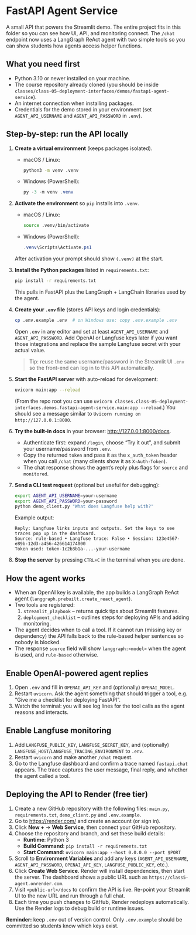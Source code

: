 # FastAPI Agent Service

A small API that powers the Streamlit demo. The entire project fits in this folder so you can see how UI, API, and monitoring connect. The `/chat` endpoint now uses a LangGraph ReAct agent with two simple tools so you can show students how agents access helper functions.

## What you need first

- Python 3.10 or newer installed on your machine.
- The course repository already cloned (you should be inside `classes/class-05-deployment-interfaces/demos/fastapi-agent-service`).
- An internet connection when installing packages.
- Credentials for the demo stored in your environment (set `AGENT_API_USERNAME` and `AGENT_API_PASSWORD` in `.env`).

## Step-by-step: run the API locally

1. **Create a virtual environment** (keeps packages isolated).
   - macOS / Linux:
     ```bash
     python3 -m venv .venv
     ```
   - Windows (PowerShell):
     ```powershell
     py -3 -m venv .venv
     ```

2. **Activate the environment** so `pip` installs into `.venv`.
   - macOS / Linux:
     ```bash
     source .venv/bin/activate
     ```
   - Windows (PowerShell):
     ```powershell
     .venv\Scripts\Activate.ps1
     ```
   After activation your prompt should show `(.venv)` at the start.

3. **Install the Python packages** listed in `requirements.txt`:
   ```bash
   pip install -r requirements.txt
   ```
   This pulls in FastAPI plus the LangGraph + LangChain libraries used by the agent.

4. **Create your `.env` file** (stores API keys and login credentials):
   ```bash
   cp .env.example .env  # on Windows use: copy .env.example .env
   ```
   Open `.env` in any editor and set at least `AGENT_API_USERNAME` and `AGENT_API_PASSWORD`. Add OpenAI or Langfuse keys later if you want those integrations and replace the sample Langfuse secret with your actual value.
   > Tip: reuse the same username/password in the Streamlit UI `.env` so the front-end can log in to this API automatically.

5. **Start the FastAPI server** with auto-reload for development:
   ```bash
   uvicorn main:app --reload
   ```
   (From the repo root you can use `uvicorn classes.class-05-deployment-interfaces.demos.fastapi-agent-service.main:app --reload`.)
   You should see a message similar to `Uvicorn running on http://127.0.0.1:8000`.

6. **Try the built-in docs** in your browser: http://127.0.0.1:8000/docs.
   - Authenticate first: expand `/login`, choose “Try it out”, and submit your username/password from `.env`.
   - Copy the returned `token` and pass it as the `x_auth_token` header when you call `/chat` (many clients show it as `X-Auth-Token`).
   - The chat response shows the agent’s reply plus flags for `source` and `monitored`.

7. **Send a CLI test request** (optional but useful for debugging):
   ```bash
   export AGENT_API_USERNAME=your-username
   export AGENT_API_PASSWORD=your-password
   python demo_client.py "What does Langfuse help with?"
   ```
   Example output:
   ```
   Reply: Langfuse links inputs and outputs. Set the keys to see traces pop up in the dashboard.
   Source: rule-based • Langfuse trace: False • Session: 123e4567-e89b-12d3-a456-426614174000
   Token used: token-1c2b3b1a-...-your-username
   ```

8. **Stop the server** by pressing `CTRL+C` in the terminal when you are done.

## How the agent works

- When an OpenAI key is available, the app builds a LangGraph ReAct agent (`langgraph.prebuilt.create_react_agent`).
- Two tools are registered:
  1. `streamlit_playbook` – returns quick tips about Streamlit features.
  2. `deployment_checklist` – outlines steps for deploying APIs and adding monitoring.
- The agent decides when to call a tool. If it cannot run (missing key or dependency) the API falls back to the rule-based helper sentences so nobody is blocked.
- The response `source` field will show `langgraph:<model>` when the agent is used, and `rule-based` otherwise.

## Enable OpenAI-powered agent replies

1. Open `.env` and fill in `OPENAI_API_KEY` and (optionally) `OPENAI_MODEL`.
2. Restart `uvicorn`. Ask the agent something that should trigger a tool, e.g. “Give me a checklist for deploying FastAPI”.
3. Watch the terminal: you will see log lines for the tool calls as the agent reasons and interacts.

## Enable Langfuse monitoring

1. Add `LANGFUSE_PUBLIC_KEY`, `LANGFUSE_SECRET_KEY`, and (optionally) `LANGFUSE_HOST`/`LANGFUSE_TRACING_ENVIRONMENT` to `.env`.
2. Restart `uvicorn` and make another `/chat` request.
3. Go to the Langfuse dashboard and confirm a trace named `fastapi.chat` appears. The trace captures the user message, final reply, and whether the agent called a tool.

## Deploying the API to Render (free tier)

1. Create a new GitHub repository with the following files: `main.py`, `requirements.txt`, `demo_client.py` and `.env.example`.
2. Go to https://render.com/ and create an account (or sign in).
3. Click **New +** → **Web Service**, then connect your GitHub repository.
4. Choose the repository and branch, and set these build details:
   - **Runtime**: Python 3
   - **Build Command**: `pip install -r requirements.txt`
   - **Start Command**: `uvicorn main:app --host 0.0.0.0 --port $PORT`
5. Scroll to **Environment Variables** and add any keys (`AGENT_API_USERNAME`, `AGENT_API_PASSWORD`, `OPENAI_API_KEY`, `LANGFUSE_PUBLIC_KEY`, etc.).
6. Click **Create Web Service**. Render will install dependencies, then start the server. The dashboard shows a public URL such as `https://class5-agent.onrender.com`.
7. Visit `<public-url>/docs` to confirm the API is live. Re-point your Streamlit UI to the new URL and run through a full chat.
8. Each time you push changes to GitHub, Render redeploys automatically. Use the Render logs to debug build or runtime issues.

**Reminder:** keep `.env` out of version control. Only `.env.example` should be committed so students know which keys exist.
